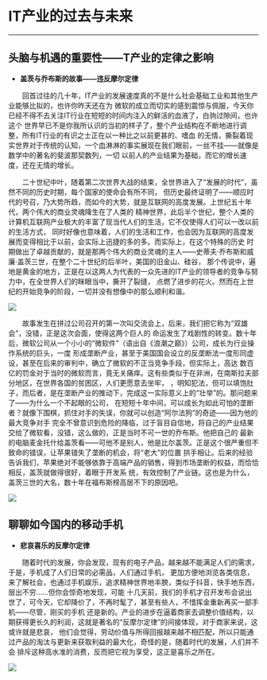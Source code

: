 # IT产业的过去与未来
---
## 头脑与机遇的重要性——T产业的定律之影响



* **盖茨与乔布斯的故事——违反摩尔定律**



 &emsp;&emsp;回首过往的几十年，IT产业的发展速度真的不是什么社会基础工业和其他生产业能够比拟的，也许你昨天还在为
微软的成立而切实的感到震惊与佩服，今天你已经不得不去关注IT行业在短短的时间内注入的鲜活的血液了，白驹过隙间，也许这个
世界早已不是你我所认识的当初的样子了，整个产业结构在不断地进行调整，所有IT行业的有识之士正在以一种比之以前更甚的、嗜血
的无情，撕裂着现实世界对于传统的认知，一个血淋淋的事实展现在我们眼前，一丝不挂——就像是数学中的著名的斐波那契数列，一切
以前人的产业结果为基础，而它的增长速度，还在无情的增长。



&emsp;&emsp;二十世纪中叶，随着第二次世界大战的结束，全世界进入了“发展的时代”，虽然不同的历史时期，每个国家的使命会有所不同，
但历史最终证明了——顺应时代的号召，乃大势所趋，而如今的大势，就是互联网的高度发展。上世纪五十年代，两个伟大的商业灵魂降生在了人类的
精神世界，此后半个世纪，整个人类的计算机互联网产业极大的丰富了现当代人们的生活，它不仅使得人们可以一改以前的生活方式，
同时好像也意味着，人们的生活和工作，也会因为互联网的高度发展而变得相比于以前，会实际上迅捷的多的多。而实际上，在这个特殊的历史
时期做出了卓越贡献的，就是那两个伟大的商业灵魂的主人——史蒂夫·乔布斯和威廉·盖茨三世，在整个二十世纪的后半叶，美国的旧金山、硅谷，
那个传说中，遍地是黄金的地方，正是在以这两人为代表的一众先进的IT产业的领导者的竞争与努力中，在全世界人们的眯眼当中，撕开了裂缝，
点燃了进步的花火。然而在上世纪的开始竞争的阶段，一切并没有想像中的那么顺利和谐。


![](https://github.com/yangzhanp/yangzhanp----homework/blob/gh-pages/%E4%B8%8B%E8%BD%BD%20(1).jpg)


&emsp;&emsp;故事发生在拼过公司召开的第一次叫交流会上，后来，我们把它称为“双雄会”，没错，正是这次会面，使得这两个巨人的
命运发生了戏剧性的转变。数十年后，微软公司从一个小小的“微软件”（语出自《浪潮之巅》）公司，成长为行业操作系统的巨头，一度
形成垄断产业，甚至于美国国会设立的反垄断法一度形同虚设，甚至在后来的审判中，确立了微软的不正当竞争手段，但实际上，高达
数百亿的罚金对于当时的微软而言，竟无关痛痒。这有些类似于在非洲，在南斯拉夫部分地区，在世界各国的贫困区，人们更愿意去坐牢，
，明知犯法，但可以填饱肚子，而后者，是在垄断产业的推动下，完成这一实际意义上的“壮举”的。那问题来了——为什么一个不起眼的公司，
在短短十年中间，可以成长为如此可怕的垄断者？就像下围棋，抓住对手的失误，你就可以创造“阿尔法狗”的奇迹——因为他的最大竞争对手
完全不曾意识到危险的降临，过于盲目自信地，将自己的产业结果交给了微软看，没错，这么做的，正是当时不可一世的乔布斯。他把自己的
最新的电脑麦金托什给盖茨看——可他不是别人，他是比尔盖茨。正是这个很严重但不致命的错误，让苹果错失了垄断的机会，将“老大”的位置
拱手相让。后来的经验告诉我们，苹果绝对不能够依靠于高端产品的销售，得到市场垄断的权益，而恰恰相反，盖茨就做得很好，着眼于开发系
统，有效控制了产业链。这也是为什么，盖茨三世的大名，数十年在福布斯榜高居不下的原因吧。


![](https://github.com/yangzhanp/yangzhanp----homework/blob/gh-pages/%E4%B8%8B%E8%BD%BD.jpg)


## 聊聊如今国内的移动手机
* **悲哀喜乐的反摩尔定律**


&emsp;&emsp;随着时代的发展，你会发现，现有的电子产品，越来越不能满足人们的需求，于是，手机成了人们日常的必需品，人们通过手机，
更加方便地浏览各类信息，来了解社会，也通过手机娱乐，追求精神世界地丰腴，类似于抖音，快手地东西，层出不穷……但你会惊奇地发现，可能
十几天前，我们的手机才召开发布会说出世了，可今天，它却降价了，不再时髦了，甚至有些人，不惜挥金重新再买一部手机——尽管，刚买的手机
还是新的。产业的进步在逼着商家去调整价值结构，以期获得更长久的利润，这就是著名的“反摩尔定律”的间接体现，对于商家来说，这或许就是悲哀，
他们会觉得，劳动价值与所得回报越来越不相匹配，所以只能通过产品的淘汰与更新来获取利益的最大化，奇怪的是，随着时代的发展，人们并不会
排斥这种高水准的消费，反而把它视为享受，这正是喜乐之所在。


![](https://github.com/yangzhanp/yangzhanp----homework/blob/gh-pages/%E4%B8%8B%E8%BD%BD%20(2).jpg)


